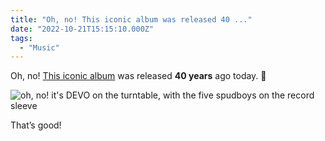 ```yaml
---
title: "Oh, no! This iconic album was released 40 ..."
date: "2022-10-21T15:15:10.000Z"
tags: 
  - "Music"
---
```


Oh, no! [This iconic album](https://www.discogs.com/master/52741-Devo-Oh-No-Its-Devo) was released **40 years** ago today. 🎵

![oh, no! it's DEVO on the turntable, with the five spudboys on the record sleeve](/img/note-images/585f47ec7f.jpg)

That’s good!
